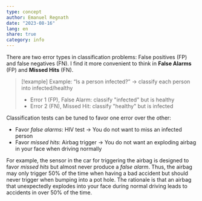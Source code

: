 ```yaml
---
type: concept
author: Emanuel Regnath
date: "2023-08-16"
lang: en
share: true
category: info
---
```


There are two error types in classification problems: False positives (FP) and false negatives (FN). I find it more convenient to think in **False Alarms** (FP) and **Missed Hits** (FN).

> [!example] Example: “Is a person infected?” 
> → classify each person into infected/healthy
> * Error 1 (FP), False Alarm: classify "infected" but is healthy
> * Error 2 (FN), Missed Hit: classify "healthy" but is infected

Classification tests can be tuned to favor one error over the other:

* Favor *false alarms*: HIV test → You do not want to miss an infected person
* Favor *missed hits*: Airbag trigger → You do not want an exploding airbag in your face when driving normally

For example, the sensor in the car for triggering the airbag is designed to favor *missed hits* but almost never produce a *false alarm*. Thus, the airbag may only trigger 50% of the time when having a bad accident but should never trigger when bumping into a pot hole. The rationale is that an airbag that unexpectedly explodes into your face during normal driving leads to accidents in over 50% of the time.